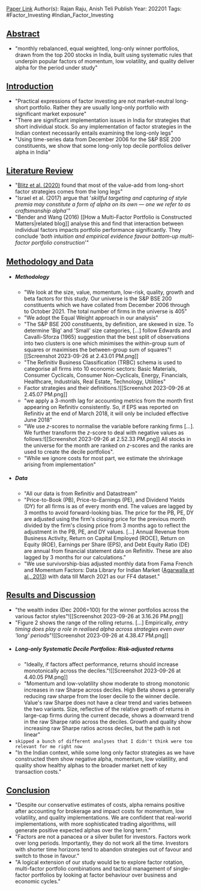 
[Paper Link](obsidian://open?vault=Akul's%20Notebook&file=Library%2Fjournals%2Cmagazines%2FFactor%2F'Long'%20Factors%2C%20not%20'Short'%20Change%20Long%20Only%20Factor%20Portfolios%20in%20India.pdf)
Author(s): Rajan Raju, Anish Teli
Publish Year: 202201
Tags: #Factor_Investing #Indian_Factor_Investing

## <u>Abstract</u>
- "monthly rebalanced, equal weighted, long-only winner portfolios, drawn from the top 200 stocks in India, built using systematic rules that underpin popular factors of momentum, low volatility, and quality deliver alpha for the period under study"

## <u>Introduction</u>
- "Practical expressions of factor investing are not market-neutral long-short portfolio. Rather they are usually long-only portfolio with significant market exposure"
- "There are significant implementation issues in India for strategies that short individual stock. So any implementation of factor strategies in the Indian context necessarily entails examining the long-only legs"
- "Using time-series data from December 2006 for the S&P BSE 200 constituents, we show that some long-only top decile portfolios deliver alpha in India"

## <u>Literature Review</u>
- "[Blitz et al. (2020)](https://www.tandfonline.com/doi/full/10.1080/0015198X.2020.1779560) found that most of the value-add from long-short factor strategies comes from the long legs"
- "Israel et al. (2017) argue that '*skillful targeting and capturing of style premia may constitute a form of alpha on its own — one we refer to as craftsmanship alpha*'"
- "Bender and Wang (2016) [[How a Multi-Factor Portfolio is Constructed Matters|related blog]] analyse this and find that interaction between individual factors impacts portfolio performance significantly. They conclude '*both intuition and empirical evidence favour bottom-up multi-factor portfolio construction*'"

## <u>Methodology and Data</u>
- ##### Methodology
	- "We look at the size, value, momentum, low-risk, quality, growth and beta factors for this study. Our universe is the S&P BSE 200 constituents which we have collated from December 2006 through to October 2021. The total number of firms in the universe is 405"
	- "We adopt the Equal Weight approach in our analysis"
	- "The S&P BSE 200 constituents, by definition, are skewed in size. To determine 'Big' and 'Small' size categories, [...] follow Edwards and Cavalli-Sforza (1965) suggestion that the best split of observations into two clusters is one which minimises the within-group sum of squares or maximises the between-group sum of squares"![[Screenshot 2023-09-26 at 2.43.01 PM.png]]
	- "The Refinitiv Business Classification (TRBC) schema is used to categorise all firms into 10 economic sectors: Basic Materials, Consumer Cyclicals, Consumer Non-Cyclicals, Energy, Financials, Healthcare, Industrials, Real Estate, Technology, Utilities"
	- Factor strategies and their definitions.![[Screenshot 2023-09-26 at 2.45.07 PM.png]]
	- "we apply a 3-month lag for accounting metrics from the month first appearing on Refinitiv consistently. So, if EPS was reported on Refinitiv at the end of March 2018, it will only be included effective June 2018"
	- "We use $z$-scores to normalise the variable before ranking firms [...]. We further transform the $z$-score to deal with negative values as follows:![[Screenshot 2023-09-26 at 2.52.33 PM.png]] All stocks in the universe for the month are ranked on $z$-scores and the ranks are used to create the decile portfolios".
	- "While we ignore costs for most part, we estimate the shrinkage arising from implementation"
- ##### Data
	- "All our data is from Refinitiv and Datastream"
	- "Price-to-Book (PB), Price-to-Earnings (PE), and Dividend Yields (DY) for all firms is as of every month end. The values are lagged by 3 months to avoid forward-looking bias. The price for the PB, PE, DY are adjusted using the firm's closing price for the previous month divided by the firm's closing price from 3 months ago to reflect the adjustment in the PB, PE, and DY values. [...] Annual Revenue from Business Activity, Return on Capital Employed (ROCE), Return on Equity (ROE), Earnings per Share (EPS), and Debt Equity Ratio (DE) are annual from financial statement data on Refinitiv. These are also lagged by 3 months for our calculations."
	- "We use survivorship-bias adjusted monthly data from Fama French and Momentum Factors: Data Library for Indian Market ([Agarwalla et al., 2013](https://faculty.iima.ac.in/iffm/Indian-Fama-French-Momentum/)) with data till March 2021 as our FF4 dataset."

## <u>Results and Discussion</u>
- "the wealth index (Dec 2006=100) for the winner portfolios across the various factor styles"![[Screenshot 2023-09-26 at 3.16.26 PM.png]]
- "Figure 2 shows the range of the rolling returns. [...] Empirically, *entry timing does play a role in realised alpha across strategies even over 'long' periods*"![[Screenshot 2023-09-26 at 4.38.47 PM.png]]
- ##### Long-only Systematic Decile Portfolios: Risk-adjusted returns
	- "Ideally, if factors affect performance, returns should increase monotonically across the deciles."![[Screenshot 2023-09-26 at 4.40.05 PM.png]]
	- "Momentum and low-volatility show moderate to strong monotonic increases in raw Sharpe across deciles. High Beta shows a generally reducing raw sharpe from the loser decile to the winner decile. Value's raw Sharpe does not have a clear trend and varies between the two variants. Size, reflective of the relative growth of returns in large-cap firms during the current decade, shows a downward trend in the raw Sharpe ratio across the deciles. Growth and quality show increasing raw Sharpe ratios across deciles, but the path is not linear"
- `skipped a bunch of different analyses that I didn't think were too relevant for me right now`
- "In the Indian context, while some long only factor strategies as we have constructed them show negative alpha, momentum, low volatility, and quality show healthy alphas to the broader market nett of key transaction costs."

## <u>Conclusion</u>
- "Despite our conservative estimates of costs, alpha remains positive after accounting for brokerage and impact costs for momentum, low volatility, and quality implementations. We are confident that real-world implementations, with more sophisticated trading algorithms, will generate positive expected alphas over the long term."
- "Factors are not a panacea or a silver bullet for investors. Factors work over long periods. Importantly, they do not work all the time. Investors with shorter time horizons tend to abandon strategies out of favour and switch to those in favour."
- "A logical extension of our study would be to explore factor rotation, multi-factor portfolio combinations and tactical management of single-factor portfolios by looking at factor behaviour over business and economic cycles."